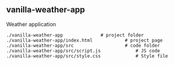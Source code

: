 ## vanilla-weather-app

Weather application


```
./vanilla-weather-app              # project folder
./vanilla-weather-app/index.html            # project page
./vanilla-weather-app/src                   # code folder
./vanilla-weather-app/src/script.js             # JS code
./vanilla-weather-app/src/style.css             # Style file

```
